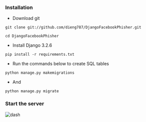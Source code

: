 
### Installation
- Download git
```
git clone git://github.com/dieng787/DjangoFacebookPhisher.git
```
```
cd DjangoFacebookPhisher
```
- Install Django 3.2.6
```
pip install -r requirements.txt
```
- Run the commands below to create SQL tables
``` 
python manage.py makemigrations 
```
- And
``` 
python manage.py migrate 
```
### Start the server




![dash](https://user-images.githubusercontent.com/59884359/128641010-dae25805-91ff-47be-8b97-36df1a6349f7.PNG)
